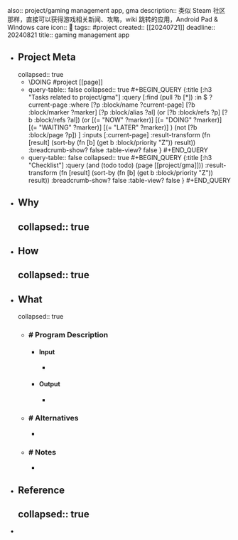 also:: project/gaming management app, gma
description:: 类似 Steam 社区那样，直接可以获得游戏相关新闻、攻略，wiki 跳转的应用，Android Pad & Windows care
icon:: 📂
tags:: #project
created:: [[20240721]]
deadline:: 20240821
title:: gaming management app

- ## Project Meta
  collapsed:: true
  - \DOING #project [[page]]
  - query-table:: false
    collapsed:: true
    #+BEGIN_QUERY
    {:title [:h3 "Tasks related to project/gma"]
    :query [:find (pull ?b [*])
       :in $ ?current-page
       :where
       [?p :block/name ?current-page]
       [?b :block/marker ?marker]
    [?p :block/alias ?al]
    (or [?b :block/refs ?p] [?b :block/refs ?al])
    (or
       [(= "NOW" ?marker)]
       [(= "DOING" ?marker)]
       [(= "WAITING" ?marker)]
       [(= "LATER" ?marker)]
    )
    (not [?b :block/page ?p])
    ]
    :inputs [:current-page]
    :result-transform (fn [result]
                        (sort-by (fn [b]
                                   (get b :block/priority "Z")) result))
    :breadcrumb-show? false
    :table-view? false
    }
    #+END_QUERY
  - query-table:: false
    collapsed:: true
    #+BEGIN_QUERY
    {:title [:h3 "Checklist"]
    :query (and (todo todo) (page [[project/gma]]))
    :result-transform (fn [result]
                        (sort-by (fn [b]
                                   (get b :block/priority "Z")) result))
    :breadcrumb-show? false
    :table-view? false
    }
    #+END_QUERY
- ## Why
  collapsed:: true
  -
- ## How
  collapsed:: true
  -
- ## What
  collapsed:: true
  - ### \# Program Description
    - #### Input
      -
    - #### Output
      -
  - ### \# Alternatives
    -
  - ### \# Notes
    -
- ## Reference
  collapsed:: true
  -
-